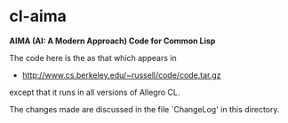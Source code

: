 # cl-aima

**AIMA (AI: A Modern Approach) Code for Common Lisp**

The code here is the as that which appears in 
 * http://www.cs.berkeley.edu/~russell/code/code.tar.gz

except that it runs in all versions of Allegro CL.

The changes made are discussed in the file `ChangeLog' in this directory.

